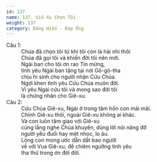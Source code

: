 ```yaml
---
id: 137
name: 137. Giê-Xu Chọn Tôi
weight: 137
category: Dâng Hiến - Đáp Ứng
---
```

<dl><dt>Câu 1:</dt><dd data-verse="1">Chúa đã chọn tôi từ khi tôi còn là hài nhi thôi <br/>Chúa đã gọi tôi và khiến đời tôi nên mới. <br/>Ngài ban cho tôi ơn rao Tin mừng, <br/>tình yêu Ngài ban tặng tại nơi Gô-gô-tha <br/>chịu hi sinh cho người nhận Cứu Chúa. <br/>Ngợi khen tình yêu Cứu Chúa muôn đời. <br/>Vì yêu Ngài cứu tôi và mong sao đời tôi <br/>là chứng nhân cho Giê-xu. </dd><dt>Câu 2:</dt><dd data-verse="2">Cứu Chúa Giê-xu, Ngài ở trong tâm hồn con mãi mãi. <br/>Chính Giê-xu thôi, ngoài Giê-xu không ai khác. <br/>Và con luôn tâm giao với Giê-xu <br/>cùng lắng nghe Chúa khuyên, dùng lời nói nâng đỡ <br/>người yếu đuối hay mệt nhọc, lo âu. <br/>Lòng con mong ước dẫn dắt bao người <br/>về với Vua Giê-xu, để chiêm ngưỡng tình yêu <br/>tha thứ trong ơn đời đời. </dd></dl>
